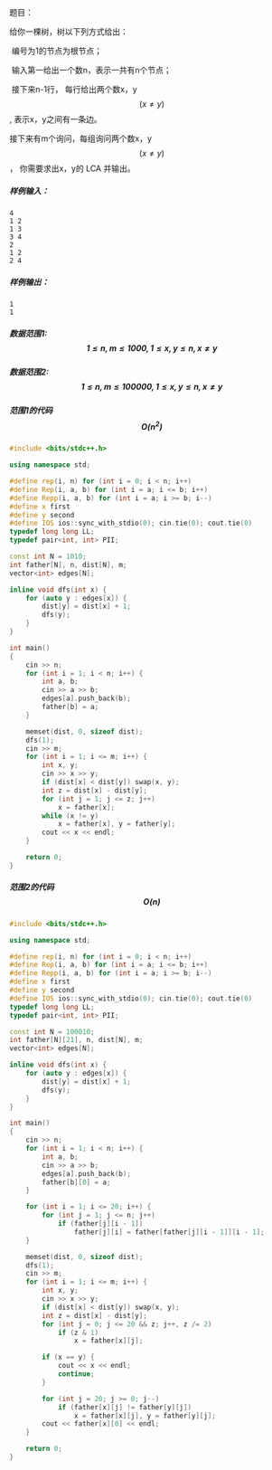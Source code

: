 题目：

给你一棵树，树以下列方式给出：

​	编号为1的节点为根节点；

​	输入第一给出一个数n，表示一共有n个节点；

​	接下来n-1行， 每行给出两个数x，y $$ (x \ne y)$$ , 表示x，y之间有一条边。

接下来有m个询问，每组询问两个数x，y $$ (x \ne y)$$ ， 你需要求出x，y的 LCA 并输出。



##### 样例输入：

```
4
1 2
1 3
3 4
2
1 2
2 4
```

##### 样例输出：

```
1
1
```

##### 数据范围1: $$ 1 \le n, m \le 1000, 1 \le x, y \le n, x \ne y$$

##### 数据范围2: $$ 1 \le n, m \le 100000, 1 \le x, y \le n, x \ne y$$



##### 范围1的代码$$ O(n^2)$$

```c++
#include <bits/stdc++.h>

using namespace std;

#define rep(i, n) for (int i = 0; i < n; i++) 
#define Rep(i, a, b) for (int i = a; i <= b; i++)
#define Repp(i, a, b) for (int i = a; i >= b; i--)
#define x first
#define y second
#define IOS ios::sync_with_stdio(0); cin.tie(0); cout.tie(0)
typedef long long LL;
typedef pair<int, int> PII;

const int N = 1010;
int father[N], n, dist[N], m;
vector<int> edges[N];

inline void dfs(int x) {
	for (auto y : edges[x]) {
		dist[y] = dist[x] + 1;
		dfs(y);
	}
}

int main()
{
    cin >> n;
    for (int i = 1; i < n; i++) {
    	int a, b;
    	cin >> a >> b;
    	edges[a].push_back(b);
    	father[b] = a;
    }

    memset(dist, 0, sizeof dist);
    dfs(1);
    cin >> m;
    for (int i = 1; i <= m; i++) {
    	int x, y;
    	cin >> x >> y;
    	if (dist[x] < dist[y]) swap(x, y);
    	int z = dist[x] - dist[y];
    	for (int j = 1; j <= z; j++) 
    		x = father[x];
    	while (x != y) 
    		x = father[x], y = father[y];
    	cout << x << endl;
    }

    return 0;
}
```

##### 范围2的代码$$ O(n)$$

```c++
#include <bits/stdc++.h>

using namespace std;

#define rep(i, n) for (int i = 0; i < n; i++) 
#define Rep(i, a, b) for (int i = a; i <= b; i++)
#define Repp(i, a, b) for (int i = a; i >= b; i--)
#define x first
#define y second
#define IOS ios::sync_with_stdio(0); cin.tie(0); cout.tie(0)
typedef long long LL;
typedef pair<int, int> PII;

const int N = 100010;
int father[N][21], n, dist[N], m;
vector<int> edges[N];

inline void dfs(int x) {
	for (auto y : edges[x]) {
		dist[y] = dist[x] + 1;
		dfs(y);
	}
}

int main()
{
    cin >> n;
    for (int i = 1; i < n; i++) {
    	int a, b;
    	cin >> a >> b;
    	edges[a].push_back(b);
    	father[b][0] = a;
    }

    for (int i = 1; i <= 20; i++) {
    	for (int j = 1; j <= n; j++) 
    		if (father[j][i - 1])
    			father[j][i] = father[father[j][i - 1]][i - 1];
    }

    memset(dist, 0, sizeof dist);
    dfs(1);
    cin >> m;
    for (int i = 1; i <= m; i++) {
    	int x, y;
    	cin >> x >> y;
    	if (dist[x] < dist[y]) swap(x, y);
    	int z = dist[x] - dist[y];
    	for (int j = 0; j <= 20 && z; j++, z /= 2)
    		if (z & 1) 
    			x = father[x][j];

    	if (x == y) {
    		cout << x << endl;
    		continue;
    	}

    	for (int j = 20; j >= 0; j--) 
    		if (father[x][j] != father[y][j])
    			x = father[x][j], y = father[y][j];
    	cout << father[x][0] << endl;
    }

    return 0;
}
```

